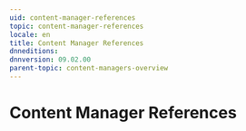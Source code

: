 ```yaml
---
uid: content-manager-references
topic: content-manager-references
locale: en
title: Content Manager References
dnneditions: 
dnnversion: 09.02.00
parent-topic: content-managers-overview
---
```


# Content Manager References